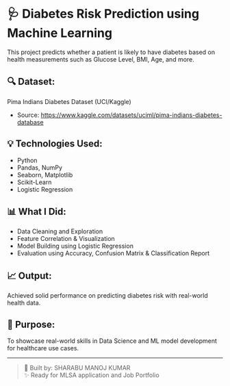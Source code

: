 # 🩺 Diabetes Risk Prediction using Machine Learning

This project predicts whether a patient is likely to have diabetes based on health measurements such as Glucose Level, BMI, Age, and more.

## 🔍 Dataset:
Pima Indians Diabetes Dataset (UCI/Kaggle)

- Source: https://www.kaggle.com/datasets/uciml/pima-indians-diabetes-database

## 💡 Technologies Used:
- Python
- Pandas, NumPy
- Seaborn, Matplotlib
- Scikit-Learn
- Logistic Regression

## 📊 What I Did:
- Data Cleaning and Exploration
- Feature Correlation & Visualization
- Model Building using Logistic Regression
- Evaluation using Accuracy, Confusion Matrix & Classification Report

## 📈 Output:
Achieved solid performance on predicting diabetes risk with real-world health data.

## 🧠 Purpose:
To showcase real-world skills in Data Science and ML model development for healthcare use cases.

---

> 📌 Built by: SHARABU  MANOJ KUMAR  
> ✨ Ready for MLSA application and Job Portfolio
